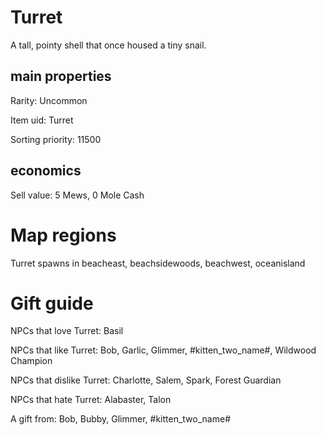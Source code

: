 # Turret

A tall, pointy shell that once housed a tiny snail.

## main properties

Rarity: Uncommon

Item uid: Turret

Sorting priority: 11500

## economics

Sell value: 5 Mews, 0 Mole Cash

# Map regions

Turret spawns in beacheast, beachsidewoods, beachwest, oceanisland

# Gift guide

NPCs that love Turret: Basil

NPCs that like Turret: Bob, Garlic, Glimmer, #kitten_two_name#, Wildwood Champion

NPCs that dislike Turret: Charlotte, Salem, Spark, Forest Guardian

NPCs that hate Turret: Alabaster, Talon

A gift from: Bob, Bubby, Glimmer, #kitten_two_name#